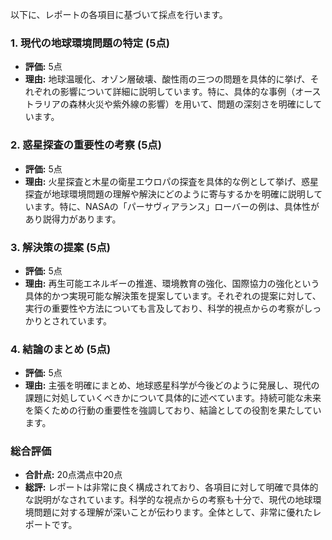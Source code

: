 以下に、レポートの各項目に基づいて採点を行います。

### 1. 現代の地球環境問題の特定 (5点)
- **評価:** 5点
- **理由:** 地球温暖化、オゾン層破壊、酸性雨の三つの問題を具体的に挙げ、それぞれの影響について詳細に説明しています。特に、具体的な事例（オーストラリアの森林火災や紫外線の影響）を用いて、問題の深刻さを明確にしています。

### 2. 惑星探査の重要性の考察 (5点)
- **評価:** 5点
- **理由:** 火星探査と木星の衛星エウロパの探査を具体的な例として挙げ、惑星探査が地球環境問題の理解や解決にどのように寄与するかを明確に説明しています。特に、NASAの「パーサヴィアランス」ローバーの例は、具体性があり説得力があります。

### 3. 解決策の提案 (5点)
- **評価:** 5点
- **理由:** 再生可能エネルギーの推進、環境教育の強化、国際協力の強化という具体的かつ実現可能な解決策を提案しています。それぞれの提案に対して、実行の重要性や方法についても言及しており、科学的視点からの考察がしっかりとされています。

### 4. 結論のまとめ (5点)
- **評価:** 5点
- **理由:** 主張を明確にまとめ、地球惑星科学が今後どのように発展し、現代の課題に対処していくべきかについて具体的に述べています。持続可能な未来を築くための行動の重要性を強調しており、結論としての役割を果たしています。

### 総合評価
- **合計点:** 20点満点中20点
- **総評:** レポートは非常に良く構成されており、各項目に対して明確で具体的な説明がなされています。科学的な視点からの考察も十分で、現代の地球環境問題に対する理解が深いことが伝わります。全体として、非常に優れたレポートです。